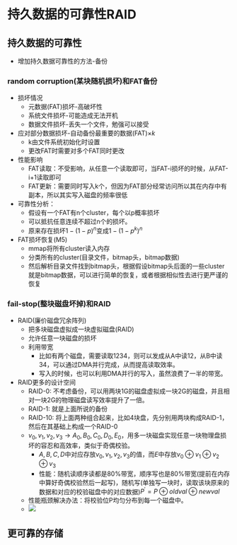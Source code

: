 # 持久数据的可靠性RAID


## 持久数据的可靠性
- 增加持久数据可靠性的方法-备份

### random corruption(某块随机损坏)和FAT备份
- 损坏情况
  - 元数据(FAT)损坏-高破坏性
  - 系统文件损坏-可能造成无法开机
  - 数据文件损坏-丢失一个文件，勉强可以接受
- 应对部分数据损坏-自动备份最重要的数据(FAT)$\times k$
  - k由文件系统初始化时设置
  - 更改FAT时需要对多个FAT同时更改
- 性能影响
  - FAT读取：不受影响，从任意一个读取即可，当FAT-i损坏的时候，从FAT-i+1读取即可
  - FAT更新：需要同时写入k个，但因为FAT部分经常访问所以其在内存中有副本，所以其实写入磁盘的频率很低
- 可靠性分析：
  - 假设有一个FAT有n个cluster，每个以p概率损坏
  - 可以抵抗任意连续不超过n个的损坏。
  - 原来存在损坏$1-(1-p)^n$变成$1-(1-p^k)^n$ 
- FAT损坏恢复(M5)
  - mmap将所有cluster读入内存
  - 分类所有的cluster(目录文件，bitmap头，bitmap数据)
  - 然后解析目录文件找到bitmap头，根据假设bitmap头后面的一些cluster就是bitmap数据，可以进行简单的恢复，或者根据相似性去进行更严谨的恢复

### fail-stop(整块磁盘坏掉)和RAID
- RAID(廉价磁盘冗余阵列)
  - 把多块磁盘虚拟成一块虚拟磁盘(RAID)
  - 允许任意一块磁盘的损坏
  - 利用带宽
    - 比如有两个磁盘，需要读取1234，则可以发成从A中读12，从B中读34，可以通过DMA并行完成，从而提高读取效率。
    - 写入的时候，也可以利用DMA并行的写入，虽然浪费了一半的带宽。
- RAID更多的设计空间
  - RAID-0: 不考虑备份，可以用两块1G的磁盘虚拟成一块2G的磁盘，并且相对一块2G的物理磁盘读写效率提升了一倍。
  - RAID-1: 就是上面所说的备份
  - RAID-10: 将上面两种组合起来，比如4块盘，先分别用两块构成RAID-1，然后在其基础上构成一个RAID-0
  - $v_0,v_1,v_2,v_3 \rightarrow A_0,B_0,C_0,D_0,E_0$，用多一块磁盘实现任意一块物理盘损坏的容忍和高效率，类似于奇偶校验。
    - $A,B,C,D$中对应存放$v_0,v_1,v_2,v_3$的值，而$E$中存放$v_0\oplus v_1 \oplus v_2 \oplus v_3$
    - 性能：随机读顺序读都是$80\%$带宽，顺序写也是$80\%$带宽(提前在内存中算好奇偶校验然后一起写)，随机写(单独写一块时，读取该块原来的数据和对应的校验磁盘中的对应数据)$P^\prime = P \oplus oldval \oplus newval$
  - 性能瓶颈解决办法：将校验位P均匀分布到每一个磁盘中。
  - ![](/images/documents/操作系统/RAID5.png)

## 更可靠的存储

